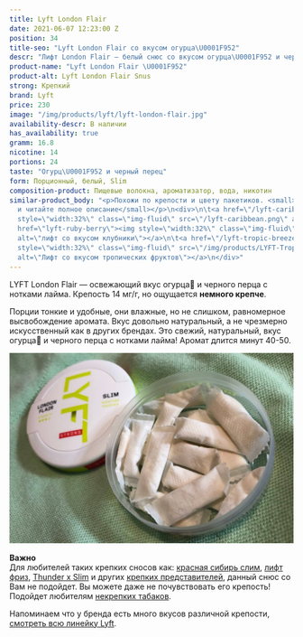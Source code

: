 ```yaml
---
title: Lyft London Flair
date: 2021-06-07 12:23:00 Z
position: 34
title-seo: "Lyft London Flair со вкусом огурца\U0001F952"
descr: "Лифт London Flair — белый снюс со вкусом огурца\U0001F952 и черного перца. В банке 24 белые порции Slim формата. Крепость 14 мг/г 3-точки."
product-name: "Lyft London Flair \U0001F952"
product-alt: Lyft London Flair Snus
strong: Крепкий
brand: Lyft
price: 230
image: "/img/products/lyft/lyft-london-flair.jpg"
availability-descr: В наличии
has_availability: true
gramm: 16.8
nicotine: 14
portions: 24
taste: "Огурц\U0001F952 и черный перец"
form: Порционный, белый, Slim
composition-product: Пищевые волокна, ароматизатор, вода, никотин
similar-product_body: "<p>Похожи по крепости и цвету пакетиков. <small>Жмите на картинки
  и читайте полное описание</small></p>\n<div>\n\t<a href=\"/lyft-caribbean-spirit\"><img
  style=\"width:32%\" class=\"img-fluid\" src=\"/lyft-caribbean.png\" alt=\"Лифт карибы\"></a>\n\t<a
  href=\"lyft-ruby-berry\"><img style=\"width:32%\" class=\"img-fluid\" src=\"/img/products/lyft-ruby-berry-slim-all-white.jpg\"
  alt=\"лифт со вкусом клубники\"></a>\n\t<a href=\"/lyft-tropic-breeze-slim-all-white\"><img
  style=\"width:32%\" class=\"img-fluid\" src=\"/img/products/LYFT-Tropic-Breeze-Slim-All-White.jpg\"
  alt=\"Лифт со вкусом тропических фруктов\"></a>\n</div>"
---
```


LYFT London Flair — освежающий вкус огурца🥒 и черного перца с нотками лайма. Крепость 14 мг/г, но ощущается **немного крепче**. 

Порции тонкие и удобные, они влажные, но не слишком, равномерное высвобождение аромата. Вкус довольно натуральный, а не чрезмерно искусственный как в других брендах. Это свежий, натуральный, вкус огурца🥒 и черного перца с нотками лайма! Аромат длится минут 40-50. 

<div class="mb-3">
<img class="img-fluid" src="/img/products/lyft/lyft-london-open.jpg" alt="Лифт London Flair со вкусом огурца">
</div>

<b>Важно</b><br>
Для любителей таких крепких сносов как: [красная сибирь слим](/siberia-white-dry-slim), [лифт фриз](/lyft-x-strong-freeze-slim-white), [Thunder x Slim](/thunder-x-slim-white-dry) и других [крепких представителей](/ultra-strong), данный снюс со Вам не подойдет. Вы можете даже не почувствовать его крепость!
Подойдет любителям [некрепких табаков](/low-strong). 

Напоминаем что у бренда есть много вкусов различной крепости, [смотреть всю линейку Lyft](/lyft).